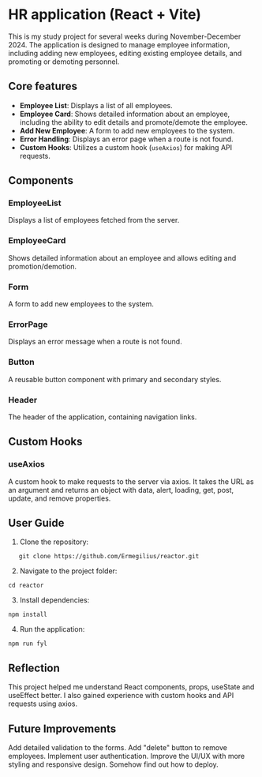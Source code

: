 # HR application (React + Vite)

This is my study project for several weeks during November-December 2024. The application is designed to manage employee information, including adding new employees, editing existing employee details, and promoting or demoting personnel.

## Core features

- **Employee List**: Displays a list of all employees.
- **Employee Card**: Shows detailed information about an employee, including the ability to edit details and promote/demote the employee.
- **Add New Employee**: A form to add new employees to the system.
- **Error Handling**: Displays an error page when a route is not found.
- **Custom Hooks**: Utilizes a custom hook (`useAxios`) for making API requests.

## Components

### EmployeeList

Displays a list of employees fetched from the server.

### EmployeeCard

Shows detailed information about an employee and allows editing and promotion/demotion.

### Form

A form to add new employees to the system.

### ErrorPage

Displays an error message when a route is not found.

### Button

A reusable button component with primary and secondary styles.

### Header

The header of the application, containing navigation links.

## Custom Hooks

### useAxios

A custom hook to make requests to the server via axios. It takes the URL as an argument and returns an object with data, alert, loading, get, post, update, and remove properties.

## User Guide

1. Clone the repository:

```shell
   git clone https://github.com/Ermegilius/reactor.git
```

2. Navigate to the project folder:

```shell
cd reactor
```

3. Install dependencies:

```shell
npm install
```

4. Run the application:

```shell
npm run fyl
```

## Reflection

This project helped me understand React components, props, useState and useEffect better. I also gained experience with custom hooks and API requests using axios.

## Future Improvements

Add detailed validation to the forms.
Add "delete" button to remove employees.
Implement user authentication.
Improve the UI/UX with more styling and responsive design.
Somehow find out how to deploy.
